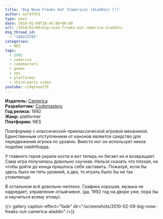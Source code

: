 ```yaml
---
title: 'Big Nose Freaks Out (Camerica) (Aladdin) [!]'
author: asfdfdfd
type: post
date: 2010-02-09T18:44:00+00:00
url: /2010/02/09/big-nose-freaks-out-camerica-aladdin/
dsq_thread_id:
  - "160222292"
categories:
  - NES
tags:
  - 1992
  - camerica
  - codemasters
  - games
  - nes
  - platformer
  - third-party video  
youtube: cz9qtneoZ7E
---
```

**Издатель:** [Camerica][1]  
**Разработчик:** [Codemasters][2]  
**Год релиза:** 1992  
**Жанр:** platformer  
**Платформа:** NES

Платформер с классической-преклассической игровой механикой. Единственным отступлением от канонов является средство для передвижения игрока по уровню. Вместо ног он использует некое подобие скейтборда.

У главного героя украли кости и вот теперь он бегает их и возвращает. Сама игра получилась довольно скучная. Нельзя сказать что плохая, но чтобы дойти до конца пришлось себя заставить. Пожалуй, если бы здесь было не пять уровней, а два, то играть было бы не так утомляюще.

В остальном всё довольно неплохо. Графика хорошая, музыка не надоедает, управление отзывчивое. (да, 1992 год на дворе уже, пора бы и научиться всему этому).

<!--more-->

{{< gallery caption-effect="fade" dir="/screenshots/2010-02-09-big-nose-freaks-out-camerica-aladdin" />}}

 [1]: https://www.mobygames.com/company/camerica-limited-inc
 [2]: https://www.mobygames.com/company/codemasters-software-company-limited
